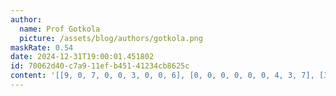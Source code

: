 ```yaml
---
author:
  name: Prof Gotkola
  picture: /assets/blog/authors/gotkola.png
maskRate: 0.54
date: 2024-12-31T19:00:01.451802
id: 70062d40-c7a9-11ef-b451-41234cb8625c
content: '[[9, 0, 7, 0, 0, 3, 0, 0, 6], [0, 0, 0, 0, 0, 0, 4, 3, 7], [3, 6, 0, 8, 0, 0, 0, 0, 2], [8, 0, 9, 0, 2, 4, 0, 6, 0], [5, 3, 0, 6, 9, 7, 0, 0, 0], [2, 4, 6, 0, 0, 8, 0, 0, 0], [0, 0, 0, 1, 0, 0, 5, 7, 8], [0, 0, 5, 0, 8, 2, 1, 4, 0], [0, 1, 0, 0, 3, 5, 0, 0, 9]]'
---
```

